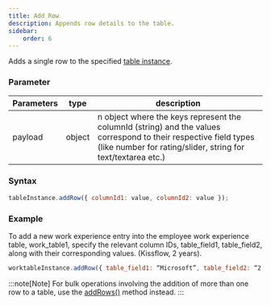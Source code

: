 ```yaml
---
title: Add Row
description: Appends row details to the table.
sidebar:
    order: 6
---
```


Adds a single row to the specified
[table instance](/lcnc-sdk-js/form/gettable/).

### Parameter

| Parameters | type   | description                                                                                                                                |
| ---------- | ------ | ------------------------------------------------------------------------------------------------------------------------------------------ |
| payload    | object | n object where the keys represent the columnId (string) and the values correspond to their respective field types (like number for rating/slider, string for text/textarea etc.) |

### Syntax

```js
tableInstance.addRow({ columnId1: value, columnId2: value });
```

### Example

To add a new work experience entry into the employee work experience table, work_table1, specify the relevant column IDs, table_field1, table_field2, along with their corresponding values. (Kissflow, 2 years). 

```js
worktableInstance.addRow({ table_field1: “Microsoft”, table_field2: “2 years” });
```

:::note[Note]
For bulk operations involving the addition of more than one row to a table, use the
[addRows()](/lcnc-sdk-js/form/table/addrows/) method instead.
:::

